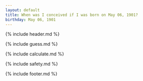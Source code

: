```yaml
---
layout: default
title: When was I conceived if I was born on May 06, 1901?
birthday: May 06, 1901
---
```


{% include header.md %}

{% include guess.md %}

{% include calculate.md %}

{% include safety.md %}

{% include footer.md %}




